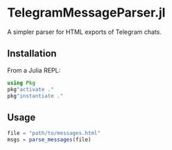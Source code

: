 # TelegramMessageParser.jl

A simpler parser for HTML exports of Telegram chats.


## Installation

From a Julia REPL:

```julia
using Pkg
pkg"activate ."
pkg"instantiate ."
```

## Usage

```julia
file = "path/to/messages.html"
msgs = parse_messages(file)
```
